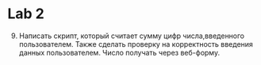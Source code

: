 # Lab 2
9. Написать скрипт, который считает сумму цифр числа,введенного пользователем. 
Также сделать проверку на корректность введения данных пользователем. Число получать через веб-форму.
